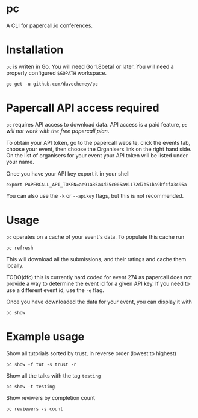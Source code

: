 # pc
A CLI for papercall.io conferences.

# Installation

`pc` is writen in Go. You will need Go 1.8beta1 or later. You will need a properly configured `$GOPATH` workspace.

    go get -u github.com/davecheney/pc

# Papercall API access required

`pc` requires API access to download data.
API access is a paid feature, _`pc` will not work with the free papercall plan_.

To obtain your API token, go to the papercall website, click the events tab, choose your event, then choose the Organisers link on the right hand side. On the list of organisers for your event your API token will be listed under your name.

Once you have your API key export it in your shell

    export PAPERCALL_API_TOKEN=ae91a85a4d25c005a91172d7b51ba9bfcfa3c95a

You can also use the `-k` or `--apikey` flags, but this is not recommended.

# Usage

`pc` operates on a cache of your event's data. To populate this cache run

    pc refresh

This will download all the submissions, and their ratings and cache them locally.

TODO(dfc) this is currently hard coded for event 274 as papercall does not provide a way to determine the event id for a given API key. If you need to use a different event id, use the `-e` flag.

Once you have downloaded the data for your event, you can display it with

    pc show

# Example usage

Show all tutorials sorted by trust, in reverse order (lowest to highest)

    pc show -f tut -s trust -r

Show all the talks with the tag `testing`

    pc show -t testing

Show reviwers by completion count

    pc reviewers -s count
